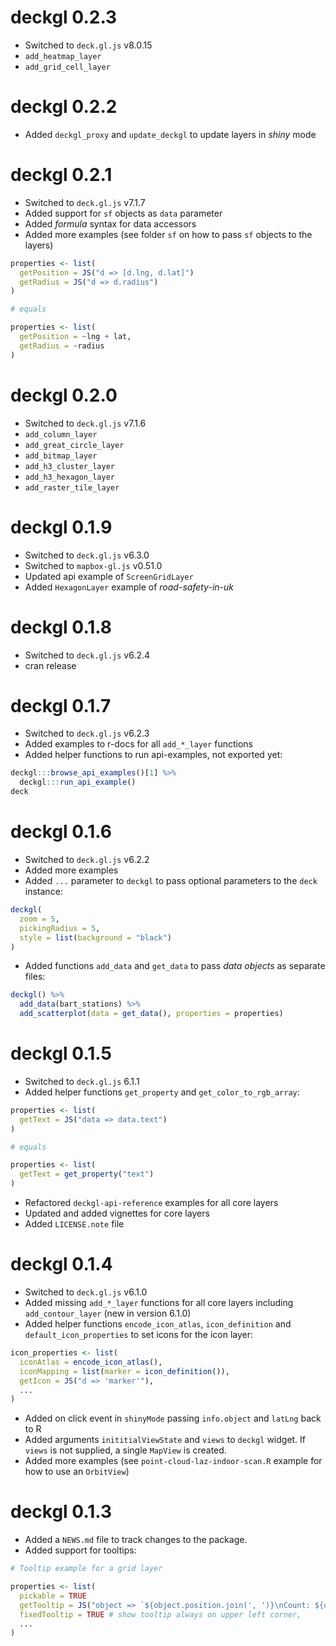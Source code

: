 # deckgl 0.2.3

* Switched to `deck.gl.js` v8.0.15
* `add_heatmap_layer`
* `add_grid_cell_layer` 

# deckgl 0.2.2

* Added `deckgl_proxy` and `update_deckgl` to update layers in _shiny_ mode

# deckgl 0.2.1

* Switched to `deck.gl.js` v7.1.7
* Added support for `sf` objects as `data` parameter
* Added _formula_ syntax for data accessors
* Added more examples (see  folder `sf` on how to pass `sf` objects to the layers)

```r
properties <- list(
  getPosition = JS("d => [d.lng, d.lat]")
  getRadius = JS("d => d.radius")
)

# equals

properties <- list(
  getPosition = ~lng + lat,
  getRadius = ~radius
)
```

# deckgl 0.2.0

* Switched to `deck.gl.js` v7.1.6
* `add_column_layer`
* `add_great_circle_layer`
* `add_bitmap_layer`
* `add_h3_cluster_layer`
* `add_h3_hexagon_layer`
* `add_raster_tile_layer`

# deckgl 0.1.9

* Switched to `deck.gl.js` v6.3.0
* Switched to `mapbox-gl.js` v0.51.0
* Updated api example of `ScreenGridLayer`
* Added `HexagonLayer` example of _road-safety-in-uk_

# deckgl 0.1.8

* Switched to `deck.gl.js` v6.2.4
* cran release

# deckgl 0.1.7

* Switched to `deck.gl.js` v6.2.3
* Added examples to r-docs for all `add_*_layer` functions
* Added helper functions to run api-examples, not exported yet:

```r
deckgl:::browse_api_examples()[1] %>%
  deckgl:::run_api_example()
deck
```

# deckgl 0.1.6

* Switched to `deck.gl.js` v6.2.2
* Added more examples
* Added `...` parameter to `deckgl` to pass optional parameters to the `deck` instance:

```r
deckgl(
  zoom = 5,
  pickingRadius = 5,
  style = list(background = "black")
)
```

* Added functions `add_data` and `get_data` to pass _data objects_ as separate files:

```r
deckgl() %>%
  add_data(bart_stations) %>%
  add_scatterplot(data = get_data(), properties = properties)
```

# deckgl 0.1.5

* Switched to `deck.gl.js` 6.1.1
* Added helper functions `get_property` and `get_color_to_rgb_array`:

```r
properties <- list(
  getText = JS("data => data.text")
)

# equals

properties <- list(
  getText = get_property("text")
)
```

* Refactored `deckgl-api-reference` examples for all core layers
* Updated and added vignettes for core layers
* Added `LICENSE.note` file

# deckgl 0.1.4

* Switched to `deck.gl.js` v6.1.0
* Added missing `add_*_layer` functions for all core layers including `add_contour_layer` (new in version 6.1.0)
* Added helper functions `encode_icon_atlas`, `icon_definition` and `default_icon_properties` to set icons for the icon layer:

```r
icon_properties <- list(
  iconAtlas = encode_icon_atlas(),
  iconMapping = list(marker = icon_definition()),
  getIcon = JS("d => 'marker'"),
  ...
)
```

* Added on click event in `shinyMode` passing `info.object` and `latLng` back to R
* Added arguments `inititialViewState` and `views` to `deckgl` widget. If `views` is not supplied, a single `MapView` is created.
* Added more examples (see `point-cloud-laz-indoor-scan.R` example for how to use an `OrbitView`)

# deckgl 0.1.3

* Added a `NEWS.md` file to track changes to the package.
* Added support for tooltips:

```r
# Tooltip example for a grid layer

properties <- list(
  pickable = TRUE
  getTooltip = JS("object => `${object.position.join(', ')}\nCount: ${object.count}`")
  fixedTooltip = TRUE # show tooltip always on upper left corner,
  ...
)
```

